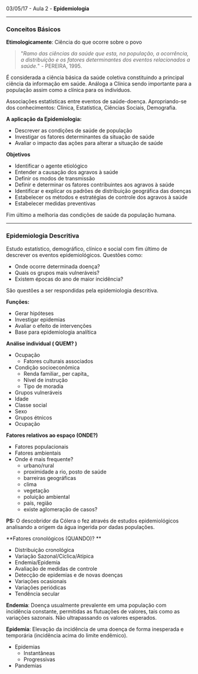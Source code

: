 03/05/17 - Aula 2 - **Epidemiologia**

---

### Conceitos Básicos

**Etimologicamente**: Ciência do que ocorre sobre o povo

> "_Ramo das ciências da saúde que esta, na população, a ocorrência, a distribuição e os fatores determinantes dos eventos relacionados a saúde._" - PEREIRA, 1995.

É considerada a ciência básica da saúde coletiva constituindo a principal ciência da informação em saúde. Análoga a Clínica sendo importante para a população assim como a clínica para os indivíduos.

Associações estatísticas entre eventos de saúde-doença. Apropriando-se dos conhecimentos: Clínica, Estatística, Ciências Sociais, Demografia.

**A aplicação da Epidemiologia:**

* Descrever as condições de saúde de população
* Investigar os fatores determinantes da situação de saúde
* Avaliar o impacto das ações para alterar a situação de saúde

**Objetivos**

* Identificar o agente etiológico
* Entender a causação dos agravos à saúde
* Definir os modos de transmissão
* Definir e determinar os fatores contribuintes aos agravos à saúde
* Identificar e explicar os padrões de distribuição geográfica das doenças
* Estabelecer os métodos e estratégias de controle dos agravos à saúde
* Estabelecer medidas preventivas

Fim último a melhoria das condições de saúde da população humana.

---

### Epidemiologia Descritiva

Estudo estatístico, demográfico, clínico e social com fim último de descrever os eventos epidemiológicos. Questões como:

* Onde ocorre determinada doença?
* Quais os grupos mais vulneráveis?
* Existem épocas do ano de maior incidência?

São questões a ser respondidas pela epidemiologia descritiva.

**Funções:**

* Gerar hipóteses
* Investigar epidemias
* Avaliar o efeito de intervenções
* Base para epidemiologia analítica

**Análise individual \( QUEM? \)**

* Ocupação
  * Fatores culturais associados
* Condição socioeconômica
  * Renda familiar_ per capita_
  * Nível de instrução
  * Tipo de moradia
* Grupos vulneráveis
* Idade
* Classe social
* Sexo
* Grupos étnicos
* Ocupação

**Fatores relativos ao espaço \(ONDE?\)**

* Fatores populacionais
* Fatores ambientais
* Onde é mais frequente?
  * urbano/rural
  * proximidade a rio, posto de saúde
  * barreiras geográficas
  * clima
  * vegetação
  * poluição ambiental
  * país, região
  * existe aglomeração de casos?

**PS:** O descobridor da Cólera o fez através de estudos epidemiológicos analisando a origem da água ingerida por dadas populações.

**Fatores cronológicos \(QUANDO\)? **

* Distribuição cronológica
* Variação Sazonal/Cíclica/Atípica
* Endemia/Epidemia
* Avaliação de medidas de controle
* Detecção de epidemias e de novas doenças
* Variações ocasionais
* Variações periódicas
* Tendência secular

**Endemia**: Doença usualmente prevalente em uma população com incidência constante, permitidas as flutuações de valores, tais como as variações sazonais. Não ultrapassando os valores esperados.

**Epidemia**: Elevação da incidência de uma doença de forma inesperada e temporária \(incidência acima do limite endêmico\).

* Epidemias
  * Instantâneas
  * Progressivas
* Pandemias



